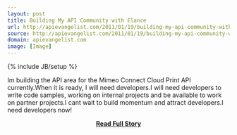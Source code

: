 ```yaml
---
layout: post
title: Building My API Community with Elance
url: http://apievangelist.com/2011/01/19/building-my-api-community-with-elance/
source: http://apievangelist.com/2011/01/19/building-my-api-community-with-elance/
domain: apievangelist.com
image: [Image]
---
```

{% include JB/setup %}<p>Im building the API area for the Mimeo Connect Cloud Print API currently.When it is ready, I will need developers.I will need developers to write code samples, working on internal projects and be available to work on partner projects.I cant wait to build momentum and attract developers.I need developers now!</p>
<center><p><a href="http://apievangelist.com/2011/01/19/building-my-api-community-with-elance/" style='padding:25px; font-sze:18px; font-weight: bold;'>Read Full Story</a></p></center>

